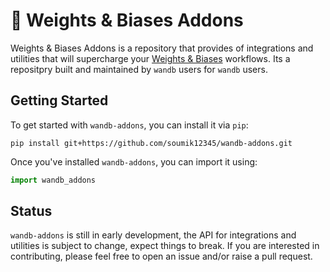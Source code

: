# 🐝 Weights & Biases Addons

Weights & Biases Addons is a repository that provides of integrations and utilities that will supercharge your [Weights & Biases](https://wandb.ai/site) workflows. Its a repositpry built and maintained by `wandb` users for `wandb` users.

## Getting Started

To get started with `wandb-addons`, you can install it via `pip`:

```shell
pip install git+https://github.com/soumik12345/wandb-addons.git
```

Once you've installed `wandb-addons`, you can import it using:

```python
import wandb_addons
```

## Status

`wandb-addons` is still in early development, the API for integrations and utilities is subject to change, expect things to break. If you are interested in contributing, please feel free to open an issue and/or raise a pull request.
